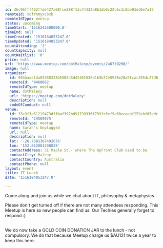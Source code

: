 ```yaml
---
id: 36c96fff462ffde427a68fce388f13c44432b8b1db0c22c6c3c5be01dd6e7a12
remoteId: xcfrnmyxcbxb
remoteIdType: meetup
status: upcoming
timeStart: '1516242600000.0'
timeEnd: null
timeCreated: '1516184053247.0'
timeUpdated: '1516184053247.0'
countAttending: '2'
countCapacity: null
countWaitlist: '0'
price: null
url: 'https://www.meetup.com/dotMaleny/events/246739290/'
image: null
organizer:
  id: 004baae14a02488328b5502d3d42401538e1b9b72e5938e20a9fcac355dc27d6
  remoteId: '9460662'
  remoteIdType: meetup
  name: dotMaleny
  url: 'https://meetup.com/dotMaleny'
  description: null
  codeOfConduct: null
venue:
  id: f3e9f3e61219473dffbaf397bd91790336f799fc6cf9e60ecaebf259cbf03edc
  remoteId: '24569875'
  remoteIdType: meetup
  name: Sarah's Unplugged
  url: null
  description: null
  lat: '-26.7581367492676'
  lon: '152.852081298828'
  contactAddress: 31 Maple St.- where The UpFront Club used to be
  contactCity: Maleny
  contactCountry: Australia
  contactPhone: null
layout: event
title: IT Lunch
date: '1516184053247.0'

---
```

<p>Come along and join us while we chat about IT, philosophy &amp; metaphysics.</p> <p>Please don't get turned off if there are not many attendees responding. This Meetup is here so new people can find us. Our Techies generally forget to respond :)</p> <p><br/>We do now take a GOLD COIN DONATION JAR to the lunch - not compulsory. We do that because Meetup charge us $AU121 twice a year to keep this here.</p> 
